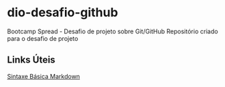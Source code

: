 # dio-desafio-github
Bootcamp Spread - Desafio de projeto sobre Git/GitHub 
Repositório criado para o desafio de projeto

## Links Úteis
[Sintaxe Básica Markdown](https://www.markdownguide.org/getting-started/)
